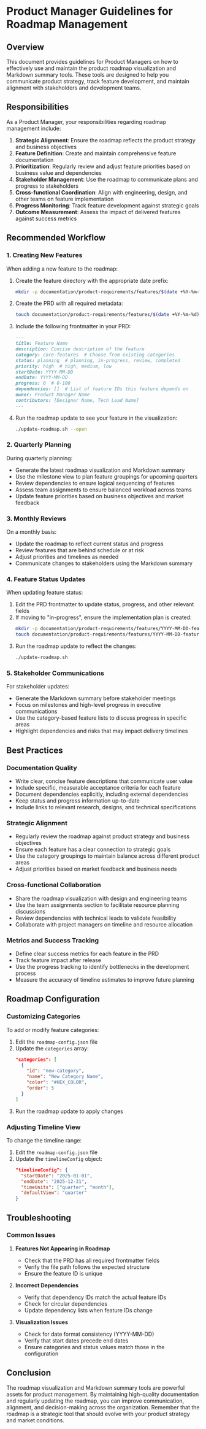 # Product Manager Guidelines for Roadmap Management

## Overview

This document provides guidelines for Product Managers on how to effectively use and maintain the product roadmap visualization and Markdown summary tools. These tools are designed to help you communicate product strategy, track feature development, and maintain alignment with stakeholders and development teams.

## Responsibilities

As a Product Manager, your responsibilities regarding roadmap management include:

1. **Strategic Alignment**: Ensure the roadmap reflects the product strategy and business objectives
2. **Feature Definition**: Create and maintain comprehensive feature documentation
3. **Prioritization**: Regularly review and adjust feature priorities based on business value and dependencies
4. **Stakeholder Management**: Use the roadmap to communicate plans and progress to stakeholders
5. **Cross-functional Coordination**: Align with engineering, design, and other teams on feature implementation
6. **Progress Monitoring**: Track feature development against strategic goals
7. **Outcome Measurement**: Assess the impact of delivered features against success metrics

## Recommended Workflow

### 1. Creating New Features

When adding a new feature to the roadmap:

1. Create the feature directory with the appropriate date prefix:
   ```bash
   mkdir -p documentation/product-requirements/features/$(date +%Y-%m-%d)-feature-name
   ```

2. Create the PRD with all required metadata:
   ```bash
   touch documentation/product-requirements/features/$(date +%Y-%m-%d)-feature-name/prd.md
   ```

3. Include the following frontmatter in your PRD:
   ```markdown
   ---
   title: Feature Name
   description: Concise description of the feature
   category: core-features  # Choose from existing categories
   status: planning  # planning, in-progress, review, completed
   priority: high  # high, medium, low
   startDate: YYYY-MM-DD
   endDate: YYYY-MM-DD
   progress: 0  # 0-100
   dependencies: []  # List of feature IDs this feature depends on
   owner: Product Manager Name
   contributors: [Designer Name, Tech Lead Name]
   ---
   ```

4. Run the roadmap update to see your feature in the visualization:
   ```bash
   ./update-roadmap.sh --open
   ```

### 2. Quarterly Planning

During quarterly planning:

- Generate the latest roadmap visualization and Markdown summary
- Use the milestone view to plan feature groupings for upcoming quarters
- Review dependencies to ensure logical sequencing of features
- Assess team assignments to ensure balanced workload across teams
- Update feature priorities based on business objectives and market feedback

### 3. Monthly Reviews

On a monthly basis:

- Update the roadmap to reflect current status and progress
- Review features that are behind schedule or at risk
- Adjust priorities and timelines as needed
- Communicate changes to stakeholders using the Markdown summary

### 4. Feature Status Updates

When updating feature status:

1. Edit the PRD frontmatter to update status, progress, and other relevant fields
2. If moving to "in-progress", ensure the implementation plan is created:
   ```bash
   mkdir -p documentation/product-requirements/features/YYYY-MM-DD-feature-name/implementation
   touch documentation/product-requirements/features/YYYY-MM-DD-feature-name/implementation/implementation-plan.md
   ```
3. Run the roadmap update to reflect the changes:
   ```bash
   ./update-roadmap.sh
   ```

### 5. Stakeholder Communications

For stakeholder updates:

- Generate the Markdown summary before stakeholder meetings
- Focus on milestones and high-level progress in executive communications
- Use the category-based feature lists to discuss progress in specific areas
- Highlight dependencies and risks that may impact delivery timelines

## Best Practices

### Documentation Quality

- Write clear, concise feature descriptions that communicate user value
- Include specific, measurable acceptance criteria for each feature
- Document dependencies explicitly, including external dependencies
- Keep status and progress information up-to-date
- Include links to relevant research, designs, and technical specifications

### Strategic Alignment

- Regularly review the roadmap against product strategy and business objectives
- Ensure each feature has a clear connection to strategic goals
- Use the category groupings to maintain balance across different product areas
- Adjust priorities based on market feedback and business needs

### Cross-functional Collaboration

- Share the roadmap visualization with design and engineering teams
- Use the team assignments section to facilitate resource planning discussions
- Review dependencies with technical leads to validate feasibility
- Collaborate with project managers on timeline and resource allocation

### Metrics and Success Tracking

- Define clear success metrics for each feature in the PRD
- Track feature impact after release
- Use the progress tracking to identify bottlenecks in the development process
- Measure the accuracy of timeline estimates to improve future planning

## Roadmap Configuration

### Customizing Categories

To add or modify feature categories:

1. Edit the `roadmap-config.json` file
2. Update the `categories` array:
   ```json
   "categories": [
     {
       "id": "new-category",
       "name": "New Category Name",
       "color": "#HEX_COLOR",
       "order": 5
     }
   ]
   ```
3. Run the roadmap update to apply changes

### Adjusting Timeline View

To change the timeline range:

1. Edit the `roadmap-config.json` file
2. Update the `timelineConfig` object:
   ```json
   "timelineConfig": {
     "startDate": "2025-01-01",
     "endDate": "2025-12-31",
     "timeUnits": ["quarter", "month"],
     "defaultView": "quarter"
   }
   ```

## Troubleshooting

### Common Issues

1. **Features Not Appearing in Roadmap**
   - Check that the PRD has all required frontmatter fields
   - Verify the file path follows the expected structure
   - Ensure the feature ID is unique

2. **Incorrect Dependencies**
   - Verify that dependency IDs match the actual feature IDs
   - Check for circular dependencies
   - Update dependency lists when feature IDs change

3. **Visualization Issues**
   - Check for date format consistency (YYYY-MM-DD)
   - Verify that start dates precede end dates
   - Ensure categories and status values match those in the configuration

## Conclusion

The roadmap visualization and Markdown summary tools are powerful assets for product management. By maintaining high-quality documentation and regularly updating the roadmap, you can improve communication, alignment, and decision-making across the organization. Remember that the roadmap is a strategic tool that should evolve with your product strategy and market conditions. 